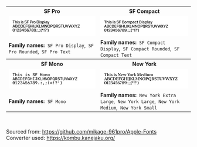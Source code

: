 

<br>

<div align="center">
<table>
    <tr>
        <th>
            SF Pro
        </th>
        <th>
            SF Compact
        </th>
    </tr>
    <tr>
        <td>
            <img src="assets/previewSFPro.png">
        </td>
        <td>
            <img src="assets/previewSFCompact.png">
        </td>
    </tr>
    <tr>
        <td>
            <b>Family names:</b>&nbsp;
            <code>SF Pro Display</code>,&nbsp;
            <code>SF Pro Rounded</code>,&nbsp;
            <code>SF Pro Text</code>
        </td>
        <td>
            <b>Family names:</b>&nbsp;
            <code>SF Compact Display</code>,&nbsp;
            <code>SF Compact Rounded</code>,&nbsp;
            <code>SF Compact Text</code>
        </td>
    </tr>
    <tr>
        <th>
            SF Mono
        </th>
        <th>
            New York
        </th>
    </tr>
    <tr>
        <td>
            <img src="assets/previewSFMono.png">
        </td>
        <td>
            <img src="assets/previewNewYork.png">
        </td>
    </tr>
    <tr>
        <td>
            <b>Family names:</b>&nbsp;
            <code>SF Mono</code>
        </td>
        <td>
            <b>Family names:</b>&nbsp;
            <code>New York Extra Large</code>,&nbsp;
            <code>New York Large</code>,&nbsp;
            <code>New York Medium</code>,&nbsp;
            <code>New York Small</code>
        </td>
    </tr>
</table>
</div>

<br>

Sourced from: https://github.com/mikage-961pro/Apple-Fonts 
<br>
Converter used: https://kombu.kanejaku.org/

<br>

